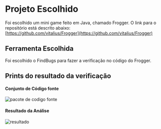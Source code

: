 # Projeto Escolhido
Foi escolhido um mini game feito em Java, chamado Frogger. O link para o repositório está descrito abaixo:  
[https://github.com/vitalius/Frogger](https://github.com/vitalius/Frogger)

## Ferramenta Escolhida
Foi escolhido o FindBugs para fazer a verificação no código do Frogger.

## Prints do resultado da verificação

#### Conjunto de Código fonte
![pacote de codigo fonte](https://user-images.githubusercontent.com/19656573/31049873-8cd391ac-a613-11e7-8141-63f50fe0faa1.png)  

#### Resultado da Análise
![resultado](https://user-images.githubusercontent.com/19656573/31049874-8d0075dc-a613-11e7-8e85-56a2ceb27fa4.png)
